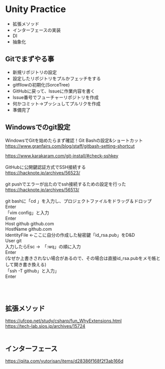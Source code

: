 # Unity Practice

* 拡張メソッド
* インターフェースの実装
* DI
* 抽象化


## Gitでまずやる事

* 新規リポジトリの設定
* 設定したリポジトリをプルかフェッチをする
* gitfllowの初期化(SorceTree)
* GitHubに戻って、Issueに作業内容を書く
* Issue番号でフューチャーリポジトリを作成
* 何かコミット→プッシュしてプルリクを作成
* 準備完了



## Windowsでのgit設定

WindowsでGitを始めたらまず確認！Git Bashの設定&ショートカット
https://www.granfairs.com/blog/staff/gitbash-setting-shortcut

https://www.karakaram.com/git-install/#check-sshkey <br>
<br>
GitHubに公開鍵認証方式でSSH接続する<br>
https://hacknote.jp/archives/56523/<br>
<br>
git pushでエラーが出たのでssh接続するための設定を行った<br>
https://hacknote.jp/archives/56513/<br>
<br>
git bashに「cd 」を入力し、プロジェクトファイルをドラッグ＆ドロップ<br>
Enter<br>
「vim config」と入力<br>
Enter<br>
Host github github.com<br>
  HostName github.com<br>
  IdentityFile ←ここに自分の作成した秘密鍵「id_rsa.pub」をD&D<br>
  User git<br>
入力したらEsc →　「:wq」の順に入力<br>
Enter<br>
(なぜか上書きされない場合があるので、その場合は直接id_rsa.pubをメモ帳として開き書き換える)<br>
「ssh -T github」と入力」<br>
Enter<br>



<br><br>
## 拡張メソッド
https://ufcpp.net/study/csharp/fun_WhyExtensions.html<br>
https://tech-lab.sios.jp/archives/15724<br>
<br>
## インターフェース
https://qiita.com/yutorisan/items/d28386f168f2f3ab166d

